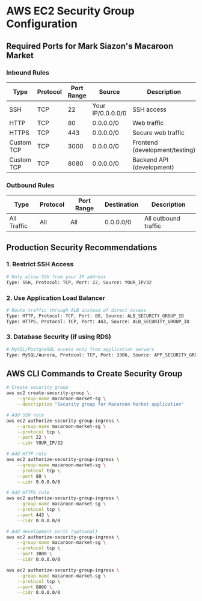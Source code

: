 # AWS EC2 Security Group Configuration

## Required Ports for Mark Siazon's Macaroon Market

### Inbound Rules

| Type       | Protocol | Port Range | Source            | Description                    |
| ---------- | -------- | ---------- | ----------------- | ------------------------------ |
| SSH        | TCP      | 22         | Your IP/0.0.0.0/0 | SSH access                     |
| HTTP       | TCP      | 80         | 0.0.0.0/0         | Web traffic                    |
| HTTPS      | TCP      | 443        | 0.0.0.0/0         | Secure web traffic             |
| Custom TCP | TCP      | 3000       | 0.0.0.0/0         | Frontend (development/testing) |
| Custom TCP | TCP      | 8080       | 0.0.0.0/0         | Backend API (development)      |

### Outbound Rules

| Type        | Protocol | Port Range | Destination | Description          |
| ----------- | -------- | ---------- | ----------- | -------------------- |
| All Traffic | All      | All        | 0.0.0.0/0   | All outbound traffic |

## Production Security Recommendations

### 1. Restrict SSH Access

```bash
# Only allow SSH from your IP address
Type: SSH, Protocol: TCP, Port: 22, Source: YOUR_IP/32
```

### 2. Use Application Load Balancer

```bash
# Route traffic through ALB instead of direct access
Type: HTTP, Protocol: TCP, Port: 80, Source: ALB_SECURITY_GROUP_ID
Type: HTTPS, Protocol: TCP, Port: 443, Source: ALB_SECURITY_GROUP_ID
```

### 3. Database Security (if using RDS)

```bash
# MySQL/PostgreSQL access only from application servers
Type: MySQL/Aurora, Protocol: TCP, Port: 3306, Source: APP_SECURITY_GROUP_ID
```

## AWS CLI Commands to Create Security Group

```bash
# Create security group
aws ec2 create-security-group \
    --group-name macaroon-market-sg \
    --description "Security group for Macaroon Market application"

# Add SSH rule
aws ec2 authorize-security-group-ingress \
    --group-name macaroon-market-sg \
    --protocol tcp \
    --port 22 \
    --cidr YOUR_IP/32

# Add HTTP rule
aws ec2 authorize-security-group-ingress \
    --group-name macaroon-market-sg \
    --protocol tcp \
    --port 80 \
    --cidr 0.0.0.0/0

# Add HTTPS rule
aws ec2 authorize-security-group-ingress \
    --group-name macaroon-market-sg \
    --protocol tcp \
    --port 443 \
    --cidr 0.0.0.0/0

# Add development ports (optional)
aws ec2 authorize-security-group-ingress \
    --group-name macaroon-market-sg \
    --protocol tcp \
    --port 3000 \
    --cidr 0.0.0.0/0

aws ec2 authorize-security-group-ingress \
    --group-name macaroon-market-sg \
    --protocol tcp \
    --port 8080 \
    --cidr 0.0.0.0/0
```

